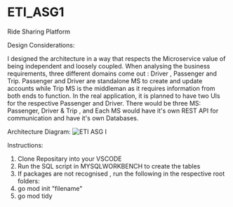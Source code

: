 # ETI_ASG1
Ride Sharing Platform

Design Considerations:

I designed the architecture in a way that respects the Microservice value of being independent and loosely coupled. When analysing the business requirements, three different domains come out : Driver , Passenger and Trip. Passenger and Driver are standalone MS to create and update accounts while Trip MS is the middleman as it requires information from both ends to function. In the real application, it is planned to have two UIs for the respective Passenger and Driver. There would be three MS: Passenger, Driver & Trip , and Each MS would have it's own REST API for communication and have it's own Databases.




Architecture Diagram:
![ETI ASG I](https://user-images.githubusercontent.com/83932770/145717538-1716a17d-308c-4c50-ad9a-2565c1620fd4.png)

Instructions:

1.  Clone Repositary into your VSCODE
2.  Run the SQL script in MYSQLWORKBENCH to create the tables
3.  If packages are not recognised , run the following in the respective root folders:
   1. go mod init "filename"
   2. go mod tidy
